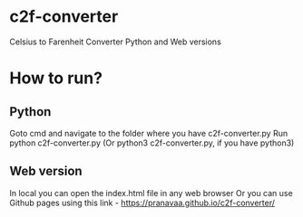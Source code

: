 # c2f-converter
Celsius to Farenheit Converter
Python and Web versions


# How to run?

## Python

Goto cmd and navigate to the folder where you have c2f-converter.py
Run python c2f-converter.py
(Or python3 c2f-converter.py, if you have python3)


## Web version
In local you can open the index.html file in any web browser
Or you can use Github pages using this link - https://pranavaa.github.io/c2f-converter/
